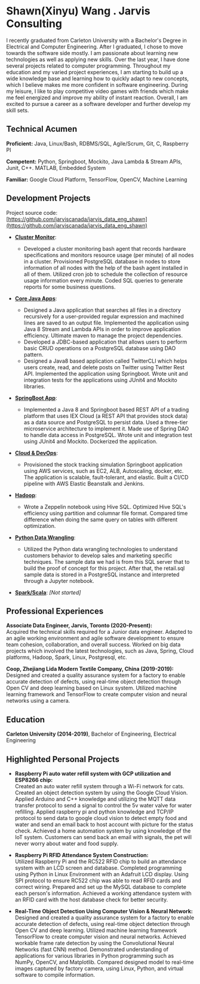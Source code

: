 

# Shawn(Xinyu) Wang . Jarvis Consulting
I recently graduated from Carleton University with a Bachelor's Degree in Electrical and Computer Engineering. 
After I graduated, I chose to move towards the software side mostly.
I am passionate about learning new technologies as well as applying new skills.
Over the last year, I have done several projects related to computer programming.
Throughout my education and my varied project experiences, I am starting to build up a wide knowledge base and learning how to quickly adapt to new concepts, which I believe makes me more confident in software engineering.
During my leisure, I like to play competitive video games with friends which make me feel energized and improve my ability of instant reaction.
Overall, I am excited to pursue a career as a software developer and further develop my skill sets.

## Technical Acumen

**Proficient:** Java, Linux/Bash, RDBMS/SQL, Agile/Scrum, Git, C, Raspberry PI

**Competent:** Python, Springboot, Mockito, Java Lambda & Stream APIs, Junit, C++. MATLAB, Embedded System

**Familiar:** Google Cloud Platform, TensorFlow, OpenCV, Machine Learning

## Development Projects

Project source code: [https://github.com/jarviscanada/jarvis_data_eng_shawn](https://github.com/jarviscanada/jarvis_data_eng_shawn)

- **[Cluster Monitor](./linux_sql)**:   
  * Developed a cluster monitoring bash agent that records hardware specifications and monitors
resource usage (per minute) of all nodes in a cluster. Provisioned PostgreSQL database in nodes to store
information of all nodes with the help of the bash agent installed in all of them. Utilized cron job to schedule the
collection of resource usage information every minute. Coded SQL queries to generate reports for some business questions.
                                      
- **[Core Java Apps](./core_java)**:  
  * Designed a Java application that searches all files in a directory
recursively for a user-provided regular expression and machined lines are saved to an output file. Implemented the application using Java 8 Stream and Lambda APIs in order to improve application efficiency. Ultimate maven to manage the project dependencies.
  * Developed a JDBC-based application that allows users to perform basic CRUD operations on a PostgreSQL database
using DAO pattern. 
  * Designed a Java8 based application called TwitterCLI which helps users create, read, and
delete posts on Twitter using Twitter Rest API. Implemented the application using Springboot. Wrote unit and
integration tests for the applications using JUnit4 and Mockito libraries. 
                                     
- **[SpringBoot App](./springboot)**:   
  * Implemented a Java 8 and Springboot based REST API of a trading platform that uses IEX Cloud (a REST API that provides stock data)
as a data source and PostgreSQL to persist data. Used a three-tier microservice architecture to implement it. Made
use of Spring DAO to handle data access in PostgreSQL. Wrote unit and integration test using JUnit4 and Mockito.
Dockerized the application.  
                                      
- **[Cloud & DevOps](./cloud_devops)**: 
  * Provisioned the stock tracking simulation Springboot application using AWS services, such as EC2, ALB, Autoscaling, docker, etc. The application is scalable, fault-tolerant, and elastic. Built a CI/CD pipeline with AWS Elastic Beanstalk and Jenkins.

- **[Hadoop](./hadoop)**: 
  * Wrote a Zeppelin notebook using Hive SQL. Optimized Hive SQL's efficiency using partition and columnar file format. Compared time difference when doing the same query on tables with different optimization.
  
- **[Python Data Wrangling](./python_data_wrangling)**:
  * Utilized the Python data wrangling technologies to understand customers behavior
to develop sales and marketing specific techniques. The sample data we had is from this SQL server that to build the
proof of concept for this project. After that, the retail.sql sample data is stored in a PostgreSQL instance and interpreted
through a Jupyter notebook.

- **[Spark/Scala](./spark)**:  *[Not started]*

## Professional Experiences

**Associate Data Engineer, Jarvis, Toronto (2020-Present):**  
Acquired the technical skills required for a Junior data engineer. Adapted to an agile working environment and agile software development to ensure team cohesion, collaboration, and overall success.
Worked on big data projects which involved the latest technologies, such as Java, Spring, Cloud platforms, Hadoop, Spark, Linux, Postgresql, etc.

**Coop, Zhejiang Lida Modern Textile Company, China (2019-2019):**   
Designed and created a quality assurance system for a factory to enable accurate detection of defects, using real-time object detection through Open CV and deep learning based on Linux system. 
Utilized machine learning framework and TensorFlow to create computer vision and neural networks using a camera.

## Education

**Carleton University (2014-2019)**, Bachelor of Engineering, Electrical Engineering

## Highlighted Personal Projects

- **Raspberry Pi auto water refill system with GCP utilization and ESP8266 chip:**  
Created an auto water refill system through a Wi-Fi network for cats. Created an object detection system by using the Google Cloud Vision. 
Applied Arduino and C++ knowledge and utilizing the MQTT data transfer protocol to send a signal to control the 5v water valve for water refilling.
Applied raspberry pi and python knowledge and TCP/IP protocol to send data to google cloud vision to detect empty food and water and send an email back to host account with picture for the status check.
Achieved a home automation system by using knowledge of the IoT system. Customers can send back an email with signals, the pet will never worry about water and food supply.

- **Raspberry Pi RFID Attendance System Construction:**   
Utilized Raspberry Pi and the RC522 RFID chip to build an attendance system with an LCD screen and database.
Completed programming using Python in Linux Environment with an Adafruit LCD display.
Using SPI protocol to ensure RC522 chip was able to read RFID cards and correct wiring. 
Prepared and set up the MySQL database to complete each person's information. 
Achieved a working attendance system with an RFID card with the host database check for better security.

- **Real-Time Object Detection Using Computer Vision & Neural Network:**  
Designed and created a quality assurance system for a factory to enable accurate detection of defects, using real-time object detection through Open CV and deep learning.
 Utilized machine learning framework TensorFlow to create computer vision and neural networks. Achieved workable frame rate detection by using the Convolutional Neural Networks (fast CNN) method. 
 Demonstrated understanding of applications for various libraries in Python programming such as NumPy, OpenCV, and Matplotlib.
 Compared designed model to real-time images captured by factory camera, using Linux, Python, and virtual software to compile information. 
